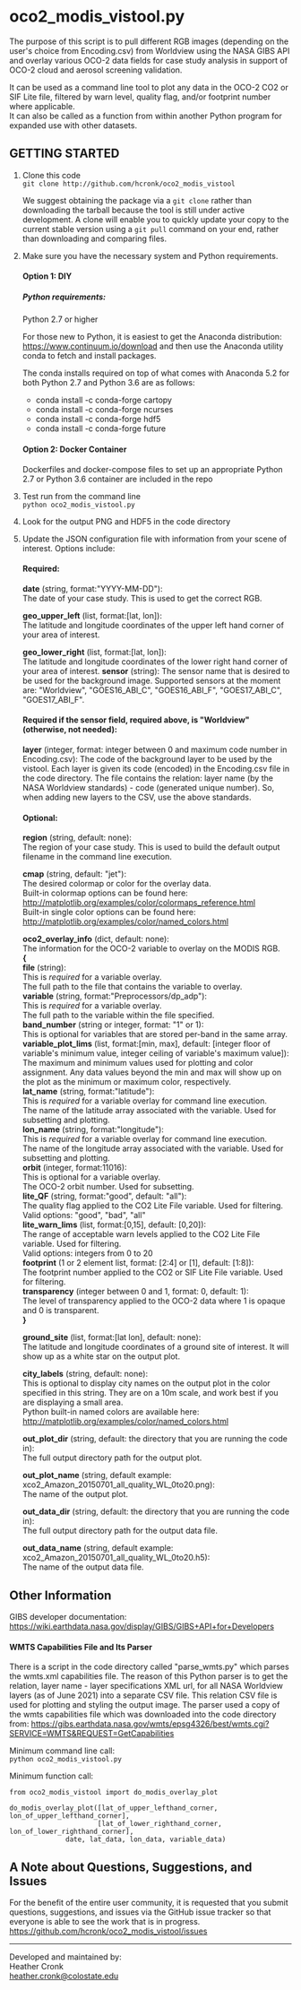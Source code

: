 # oco2_modis_vistool.py

The purpose of this script is to pull different RGB images (depending on the user's choice from Encoding.csv) from Worldview using the NASA GIBS API and overlay various OCO-2 data fields for 
case study analysis in support of OCO-2 cloud and aerosol screening validation.

It can be used as a command line tool to plot any data in the OCO-2 CO2 or SIF Lite file, filtered by warn level, quality flag, and/or footprint number where applicable.  
It can also be called as a function from within another Python program for expanded use with other datasets.

## GETTING STARTED

1) Clone this code \
   `git clone http://github.com/hcronk/oco2_modis_vistool`
   
   We suggest obtaining the package via a `git clone` rather than downloading the tarball because
   the tool is still under active development. A clone will enable you to quickly update your copy 
   to the current stable version using a `git pull` command on your end, rather than downloading 
   and comparing files.  

2) Make sure you have the necessary system and Python requirements.
    #### Option 1: DIY   

    ##### Python requirements:
    Python 2.7 or higher
      
    For those new to Python, it is easiest to get the Anaconda distribution: 
    https://www.continuum.io/download and then use the Anaconda utility conda 
    to fetch and install packages.


    The conda installs required on top of what comes with Anaconda 5.2 for both Python 2.7 and Python 3.6 are as follows:
    + conda install -c conda-forge cartopy
    + conda install -c conda-forge ncurses
    + conda install -c conda-forge hdf5
    + conda install -c conda-forge future

    #### Option 2: Docker Container
    Dockerfiles and docker-compose files to set up an appropriate Python 2.7 or Python 3.6 container are included in the repo    

3) Test run from the command line  
   `python oco2_modis_vistool.py`


4) Look for the output PNG and HDF5 in the code directory

5) Update the JSON configuration file with information from your scene of interest. Options include:
   #### Required:
     **date** (string, format:"YYYY-MM-DD"):  
         The date of your case study. This is used to get the correct RGB. 

     **geo_upper_left** (list, format:[lat, lon]):  
         The latitude and longitude coordinates of the upper left hand corner of your area of 
         interest.

     **geo_lower_right** (list, format:[lat, lon]):  
         The latitude and longitude coordinates of the lower right hand corner of your area of 
         interest.
     **sensor** (string):
         The sensor name that is desired to be used for the background image. Supported sensors at the moment are: 
         "Worldview", "GOES16_ABI_C", "GOES16_ABI_F", "GOES17_ABI_C", "GOES17_ABI_F".
   #### Required if the sensor field, required above, is "Worldview" (otherwise, not needed):
     **layer** (integer, format: integer between 0 and maximum code number in Encoding.csv):
         The code of the background layer to be used by the vistool. Each layer is given its code (encoded) 
         in the Encoding.csv file in the code directory. The file contains the relation: layer name (by the
         NASA Worldview standards) - code (generated unique number). So, when adding new
         layers to the CSV, use the above standards.

   #### Optional:
	**region** (string, default: none):  
    	The region of your case study. This is used to build the default output filename in the 
        command line execution.

     **cmap** (string, default: "jet"):  
       The desired colormap or color for the overlay data.  
       Built-in colormap options can be found here:
       http://matplotlib.org/examples/color/colormaps_reference.html  
       Built-in single color options can be found here:
       http://matplotlib.org/examples/color/named_colors.html

     **oco2_overlay_info** (dict, default: none):  
         The information for the OCO-2 variable to overlay on the MODIS RGB.  
		**{**  
		**file** (string):  
        		This is *required* for a variable overlay.  
			The full path to the file that contains the variable to overlay.  
		**variable** (string, format:"Preprocessors/dp_adp"):  
        		This is *required* for a variable overlay.  
			The full path to the variable within the file specified.  
		**band_number** (string or integer, format: "1" or 1):  
			This is optional for variables that are stored per-band in the same array.  
		**variable_plot_lims** (list, format:[min, max], 
			default: [integer floor of variable's minimum value, integer ceiling of variable's 
            		maximum value]):  
            		The maximum and minimum values used for plotting and color assignment. Any data values 
            		beyond the min and max will show up on the plot as the minimum or maximum color, 
            		respectively.  
		**lat_name** (string, format:"latitude"):  
			This is *required* for a variable overlay for command line execution.  
            		The name of the latitude array associated with the variable. Used for subsetting and 
            		plotting.  
		**lon_name** (string, format:"longitude"):  
			This is *required* for a variable overlay for command line execution.  
			The name of the longitude array associated with the variable. Used for subsetting and 
            		plotting.  
		**orbit** (integer, format:11016):  
			This is optional for a variable overlay.  
            		The OCO-2 orbit number. Used for subsetting.  
		**lite_QF** (string, format:"good", default: "all"):  
			The quality flag applied to the CO2 Lite File variable. Used for filtering.  
            		Valid options: "good", "bad", "all"  
		**lite_warn_lims** (list, format:[0,15], default: [0,20]):  
			The range of acceptable warn levels applied to the CO2 Lite File variable. Used for 
            		filtering.  
            		Valid options: integers from 0 to 20  
		**footprint** (1 or 2 element list, format: [2:4] or [1], default: [1:8]):  
           		The footprint number applied to the CO2 or SIF Lite File variable. Used for filtering.  
		**transparency** (integer between 0 and 1, format: 0, default: 1):  
           		The level of transparency applied to the OCO-2 data where 1 is opaque and 0 is 
           		transparent.  
		**}**  
       
	**ground_site** (list, format:[lat lon], default: none):  
    	The latitude and longitude coordinates of a ground site of interest. It will show up as 
        a white star on the output plot.

	**city_labels** (string, default: none):  
    	This is optional to display city names on the output plot in the color specified in this 
        string. They are on a 10m scale, and work best if you are displaying a small area.  
        Python built-in named colors are available here: 
        http://matplotlib.org/examples/color/named_colors.html

	**out_plot_dir** (string, default: the directory that you are running the code in):  
    	The full output directory path for the output plot.

	**out_plot_name** (string, default example: xco2_Amazon_20150701_all_quality_WL_0to20.png):  
    	The name of the output plot.

	**out_data_dir** (string, default: the directory that you are running the code in):  
    	The full output directory path for the output data file.

	**out_data_name** (string, default example: xco2_Amazon_20150701_all_quality_WL_0to20.h5):  
    	The name of the output data file.


## Other Information

GIBS developer documentation:  https://wiki.earthdata.nasa.gov/display/GIBS/GIBS+API+for+Developers

#### WMTS Capabilities File and Its Parser
There is a script in the code directory called "parse_wmts.py" which parses the wmts.xml capabilities file. The
reason of this Python parser is to get the relation, layer name - layer specifications XML url, for all NASA Worldview
layers (as of June 2021) into a separate CSV file. This relation CSV file is used for plotting and styling the output image.
The parser used a copy of the wmts capabilities file which was downloaded into the code directory from: https://gibs.earthdata.nasa.gov/wmts/epsg4326/best/wmts.cgi?SERVICE=WMTS&REQUEST=GetCapabilities

Minimum command line call:  
`python oco2_modis_vistool.py`


Minimum function call:  
```
from oco2_modis_vistool import do_modis_overlay_plot

do_modis_overlay_plot([lat_of_upper_lefthand_corner, lon_of_upper_lefthand_corner],
                      [lat_of_lower_righthand_corner, lon_of_lower_righthand_corner], 
		      date, lat_data, lon_data, variable_data)
```  

## A Note about Questions, Suggestions, and Issues

For the benefit of the entire user community, it is requested that you submit questions, suggestions, and issues via the GitHub issue tracker so that everyone is able to see the work that is in progress. 
https://github.com/hcronk/oco2_modis_vistool/issues

---
Developed and maintained by:  
Heather Cronk  
heather.cronk@colostate.edu
